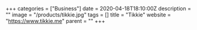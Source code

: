 +++
categories = ["Business"]
date = 2020-04-18T18:10:00Z
description = ""
image = "/products/tikkie.jpg"
tags = []
title = "Tikkie"
website = "https://www.tikkie.me"
parent = ""
+++
